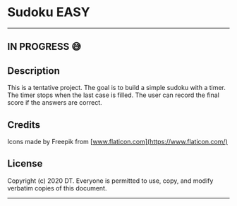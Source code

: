 # Sudoku EASY

---
IN PROGRESS
:sweat_smile:
---

## Description 

This is a tentative project. The goal is to build a simple sudoku with a timer. The timer stops when the last case is filled. The user can record the final score if the answers are correct.

## Credits
 
Icons made by Freepik from [www.flaticon.com](https://www.flaticon.com/)


## License

Copyright (c) 2020 DT. Everyone is permitted to use, copy, and modify verbatim copies of this document.

---